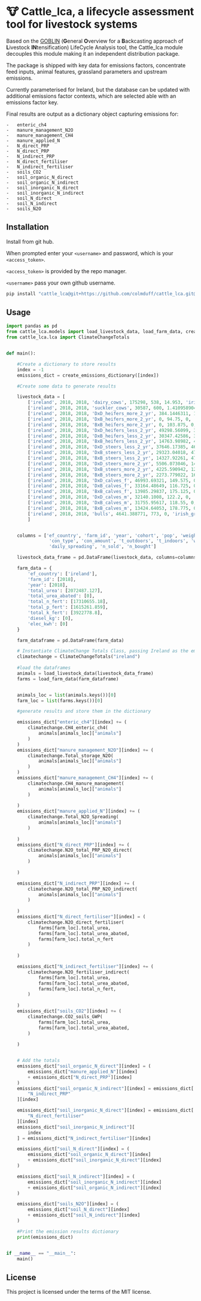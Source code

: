 # 🐮 Cattle_lca, a lifecycle assessment tool for livestock systems

 Based on the [GOBLIN](https://gmd.copernicus.org/articles/15/2239/2022/) (**G**eneral **O**verview for a **B**ackcasting approach of **L**ivestock **IN**tensification) LifeCycle Analysis tool, the Cattle_lca module decouples this module making it an independent distribution package.

 The package is shipped with key data for emissions factors, concentrate feed inputs, animal features, grassland parameters and upstream emissions. 

 Currently parameterised for Ireland, but the database can be updated with additional emissions factor contexts, which are selected able with an emissions factor key. 

 Final results are output as a dictionary object capturing emissions for:

    -   enteric_ch4
    -   manure_management_N2O
    -   manure_management_CH4
    -   manure_applied_N
    -   N_direct_PRP
    -   N_direct_PRP
    -   N_indirect_PRP
    -   N_direct_fertiliser
    -   N_indirect_fertiliser
    -   soils_CO2
    -   soil_organic_N_direct
    -   soil_organic_N_indirect
    -   soil_inorganic_N_direct
    -   soil_inorganic_N_indirect
    -   soil_N_direct
    -   soil_N_indirect
    -   soils_N2O

## Installation

Install from git hub. 

When prompted enter your ```<username>``` and password, which is your ```<access_token>```.

```<access_token>``` is provided by the repo manager.

```<username>``` pass your own github username.


```bash
pip install "cattle_lca@git+https://github.com/colmduff/cattle_lca.git@main" 

```

## Usage
```python
import pandas as pd
from cattle_lca.models import load_livestock_data, load_farm_data, create_emissions_dictionary
from cattle_lca.lca import ClimateChangeTotals


def main():

    #Create a dictionary to store results 
    index = -1
    emissions_dict = create_emissions_dictionary([index])

    #Create some data to generate results 

    livestock_data = [
        ['ireland', 2018, 2018, 'dairy_cows', 175298, 538, 14.953, 'irish_grass', 'pasture', 'concentrate', 2.992828296, 13.5890411, 10.4109589, 0, 0, 'tank liquid', 'broadcast', 0, 0],
        ['ireland', 2018, 2018, 'suckler_cows', 30587, 600, 1.410958904, 'irish_grass', 'pasture', 'concentrate', 0.842751605, 12.2739726, 11.7260274, 0, 0, 'tank liquid', 'broadcast', 0, 0],
        ['ireland', 2018, 2018, 'DxD_heifers_more_2_yr', 384.1446311, 122.125, 0, 'irish_grass', 'pasture', 'concentrate', 0, 12.98630137, 11.01369863, 0, 0, 'tank liquid', 'broadcast', 0, 0],
        ['ireland', 2018, 2018, 'DxB_heifers_more_2_yr', 0, 94.75, 0, 'irish_grass', 'pasture', 'concentrate', 0, 12.98630137, 11.01369863, 0, 0, 'tank liquid', 'broadcast', 0, 0],
        ['ireland', 2018, 2018, 'BxB_heifers_more_2_yr', 0, 103.875, 0, 'irish_grass', 'pasture', 'concentrate', 0, 12.38356164, 11.61643836, 0, 0, 'tank liquid', 'broadcast', 0, 0],
        ['ireland', 2018, 2018, 'DxD_heifers_less_2_yr', 49298.56099, 395.875, 0, 'irish_grass', 'pasture', 'concentrate', 0, 11.56164384, 12.43835616, 0, 0, 'tank liquid', 'broadcast', 0, 0],
        ['ireland', 2018, 2018, 'DxB_heifers_less_2_yr', 30347.42586, 346.6, 0, 'irish_grass', 'pasture', 'concentrate', 0, 11.56164384, 12.43835616, 0, 0, 'tank liquid', 'broadcast', 0, 0],
        ['ireland', 2018, 2018, 'BxB_heifers_less_2_yr', 14763.98982, 412.3, 0, 'irish_grass', 'pasture', 'concentrate', 0, 11.56164384, 12.43835616, 0, 0, 'tank liquid', 'broadcast', 0, 0],
        ['ireland', 2018, 2018, 'DxD_steers_less_2_yr', 37646.17385, 463.475, 0, 'irish_grass', 'pasture', 'concentrate', 0, 11.56164384, 12.43835616, 0, 0, 'tank liquid', 'broadcast', 0, 0],
        ['ireland', 2018, 2018, 'DxB_steers_less_2_yr', 29323.04018, 474.425, 0, 'irish_grass', 'pasture', 'concentrate', 0, 11.56164384, 12.43835616, 0, 0, 'tank liquid', 'broadcast', 0, 0],
        ['ireland', 2018, 2018, 'BxB_steers_less_2_yr', 14327.92261, 479.9, 0, 'irish_grass', 'pasture', 'concentrate', 0, 11.56164384, 12.43835616, 0, 0, 'tank liquid', 'broadcast', 0, 0],
        ['ireland', 2018, 2018, 'DxD_steers_more_2_yr', 5506.073046, 140.45, 0, 'irish_grass', 'pasture', 'concentrate', 0, 18.73972603, 5.260273973, 0, 0, 'tank liquid', 'broadcast', 0, 0],
        ['ireland', 2018, 2018, 'DxB_steers_more_2_yr', 4225.590942, 129.5, 0, 'irish_grass', 'pasture', 'concentrate', 0, 18.73972603, 5.260273973, 0, 0, 'tank liquid', 'broadcast', 0, 0],
        ['ireland', 2018, 2018, 'BxB_steers_more_2_yr', 2273.779022, 162.35, 0, 'irish_grass', 'pasture', 'concentrate', 0, 18.73972603, 5.260273973, 0, 0, 'tank liquid', 'broadcast', 0, 0],
        ['ireland', 2018, 2018, 'DxD_calves_f', 46993.69321, 149.575, 0, 'irish_grass', 'pasture', 'concentrate', 1, 7.945205479, 16.05479452, 0, 0, 'tank liquid', 'broadcast', 0, 0],
        ['ireland', 2018, 2018, 'DxB_calves_f', 33164.48649, 116.725, 0, 'irish_grass', 'pasture', 'concentrate', 1, 7.945205479, 16.05479452, 0, 0, 'tank liquid', 'broadcast', 0, 0],
        ['ireland', 2018, 2018, 'BxB_calves_f', 13985.29837, 175.125, 0, 'irish_grass', 'pasture', 'concentrate', 1, 7.945205479, 16.05479452, 0, 0, 'tank liquid', 'broadcast', 0, 0],
        ['ireland', 2018, 2018, 'DxD_calves_m', 32140.1008, 122.2, 0, 'irish_grass', 'pasture', 'concentrate', 1, 7.945205479, 16.05479452, 0, 0, 'tank liquid', 'broadcast', 0, 0],
        ['ireland', 2018, 2018, 'DxB_calves_m', 31755.95617, 118.55, 0, 'irish_grass', 'pasture', 'concentrate', 1, 7.945205479, 16.05479452, 0, 0, 'tank liquid', 'broadcast', 0, 0],
        ['ireland', 2018, 2018, 'BxB_calves_m', 13424.64053, 178.775, 0, 'irish_grass', 'pasture', 'concentrate', 1, 7.945205479, 16.05479452, 0, 0, 'tank liquid', 'broadcast', 0, 0],
        ['ireland', 2018, 2018, 'bulls', 4641.388771, 773, 0, 'irish_grass', 'pasture', 'concentrate', 0.654140961, 11.56164384, 12.43835616, 0, 0, 'tank liquid', 'broadcast', 0, 0]
        ]


    columns = ['ef_country', 'farm_id', 'year', 'cohort', 'pop', 'weight', 'daily_milk', 'forage', 'grazing',
                'con_type', 'con_amount', 't_outdoors', 't_indoors', 'wool', 't_stabled', 'mm_storage',
                'daily_spreading', 'n_sold', 'n_bought']

    livestock_data_frame = pd.DataFrame(livestock_data, columns=columns)

    farm_data = {
        'ef_country': ['ireland'],
        'farm_id': [2018],
        'year': [2018],
        'total_urea': [2072487.127],
        'total_urea_abated': [0],
        'total_n_fert': [17310655.18],
        'total_p_fert': [1615261.859],
        'total_k_fert': [3922778.8],
        'diesel_kg': [0],
        'elec_kwh': [0]
    }

    farm_dataframe = pd.DataFrame(farm_data)

    # Instantiate ClimateChange Totals Class, passing Ireland as the emissions factor country
    climatechange = ClimateChangeTotals("ireland")
    
    #load the dataframes 
    animals = load_livestock_data(livestock_data_frame)
    farms = load_farm_data(farm_dataframe)


    animals_loc = list(animals.keys())[0]
    farm_loc = list(farms.keys())[0]

    #generate results and store them in the dictionary

    emissions_dict["enteric_ch4"][index] += (
        climatechange.CH4_enteric_ch4(
            animals[animals_loc]["animals"]
        )
    )
    emissions_dict["manure_management_N2O"][index] += (
        climatechange.Total_storage_N2O(
            animals[animals_loc]["animals"]
        )
    )
    emissions_dict["manure_management_CH4"][index] += (
        climatechange.CH4_manure_management(
            animals[animals_loc]["animals"]
        )
        
    )
    emissions_dict["manure_applied_N"][index] += (
        climatechange.Total_N2O_Spreading(
            animals[animals_loc]["animals"]
        )
        
    )
    emissions_dict["N_direct_PRP"][index] += (
        climatechange.N2O_total_PRP_N2O_direct(
            animals[animals_loc]["animals"]
        )
        
    )

    emissions_dict["N_indirect_PRP"][index] += (
        climatechange.N2O_total_PRP_N2O_indirect(
            animals[animals_loc]["animals"]
        )
        
    )
    emissions_dict["N_direct_fertiliser"][index] = (
        climatechange.N2O_direct_fertiliser(
            farms[farm_loc].total_urea,
            farms[farm_loc].total_urea_abated,
            farms[farm_loc].total_n_fert
        )
        
    )

    emissions_dict["N_indirect_fertiliser"][index] += (
        climatechange.N2O_fertiliser_indirect(
            farms[farm_loc].total_urea,
            farms[farm_loc].total_urea_abated,
            farms[farm_loc].total_n_fert,
        )
        
    )
    emissions_dict["soils_CO2"][index] += (
        climatechange.CO2_soils_GWP(
            farms[farm_loc].total_urea,
            farms[farm_loc].total_urea_abated,
        )
        
    )


    # Add the totals 
    emissions_dict["soil_organic_N_direct"][index] = (
        emissions_dict["manure_applied_N"][index]
        + emissions_dict["N_direct_PRP"][index]
    )
    emissions_dict["soil_organic_N_indirect"][index] = emissions_dict[
        "N_indirect_PRP"
    ][index]

    emissions_dict["soil_inorganic_N_direct"][index] = emissions_dict[
        "N_direct_fertiliser"
    ][index]
    emissions_dict["soil_inorganic_N_indirect"][
        index
    ] = emissions_dict["N_indirect_fertiliser"][index]

    emissions_dict["soil_N_direct"][index] = (
        emissions_dict["soil_organic_N_direct"][index]
        + emissions_dict["soil_inorganic_N_direct"][index]
    )

    emissions_dict["soil_N_indirect"][index] = (
        emissions_dict["soil_inorganic_N_indirect"][index]
        + emissions_dict["soil_organic_N_indirect"][index]
    )

    emissions_dict["soils_N2O"][index] = (
        emissions_dict["soil_N_direct"][index]
        + emissions_dict["soil_N_indirect"][index]
    )

    #Print the emission results dictionary
    print(emissions_dict)


if __name__ == "__main__":
    main()

```
## License
This project is licensed under the terms of the MIT license.
